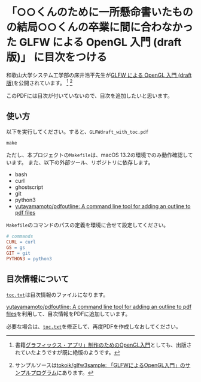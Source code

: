 # 「○○くんのために一所懸命書いたものの結局○○くんの卒業に間に合わなかった GLFW による OpenGL 入門 (draft版)」 に目次をつける

和歌山大学システム工学部の床井浩平先生が[GLFW による OpenGL 入門 (draft版)](https://github.com/tokoik/tokoik.github.io/tree/master#:~:text=4%20years%20ago-,GLFWdraft.pdf,-update%20gg/index)を公開されています。 [^1] [^2]

このPDFには目次が付いていないので、目次を追加したいと思います。

## 使い方

以下を実行してください。すると、`GLFWdraft_with_toc.pdf`

```shell
make
```

ただし、本プロジェクトの`Makefile`は、macOS 13.2の環境でのみ動作確認しています。
また、以下の外部ツール、リポジトリに依存します。

- bash
- curl
- ghostscript
- git
- python3
- [yutayamamoto/pdfoutline: A command line tool for adding an outline to pdf files](https://github.com/yutayamamoto/pdfoutline)

`Makefile`のコマンドのパスの定義を環境に合せて設定してください。

```Makefile
# commands
CURL = curl
GS = gs
GIT = git
PYTHON3 = python3
```

## 目次情報について

[`toc.txt`](./toc.txt)は目次情報のファイルになります。

[yutayamamoto/pdfoutline: A command line tool for adding an outline to pdf files](https://github.com/yutayamamoto/pdfoutline)を利用して、目次情報をPDFに追加しています。

必要な場合は、[`toc.txt`](./toc.txt)を修正して、再度PDFを作成しなおしてください。

[^1]: 書籍[グラフィックス・アプリ」制作のためのOpenGL入門](https://www.kohgakusha.co.jp/books/detail/978-4-7775-2056-5)としても、出版されていたようですが既に絶版のようです。
[^2]: サンプルソースは[tokoik/glfw3sample: 「GLFWによるOpenGL入門」のサンプルプログラム](https://github.com/tokoik/glfw3sample)にあります。

